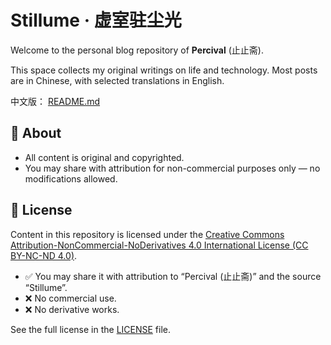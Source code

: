 # Stillume · 虚室驻尘光

Welcome to the personal blog repository of **Percival** (止止斋).

This space collects my original writings on life and technology. Most posts are in Chinese, with selected translations in English.

中文版： [README.md](./README.md)

## 📝 About

- All content is original and copyrighted.
- You may share with attribution for non-commercial purposes only — no modifications allowed.

## 📜 License

Content in this repository is licensed under the [Creative Commons Attribution-NonCommercial-NoDerivatives 4.0 International License (CC BY-NC-ND 4.0)](https://creativecommons.org/licenses/by-nc-nd/4.0/).

- ✅ You may share it with attribution to “Percival (止止斋)” and the source “Stillume”.
- ❌ No commercial use.
- ❌ No derivative works.

See the full license in the [LICENSE](./LICENSE.md) file.